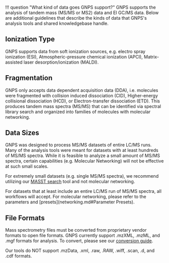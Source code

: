 !!! question "What kind of data goes GNPS support?"
  GNPS supports the analysis of tandem mass (MS/MS or MS2) data and EI GC/MS data. Below are additional guidelines that describe the kinds of data that GNPS's analysis tools and shared knowledgebase handle.

<!-- To check whether your data file is appropriate for GNPS, check out our [GNPS QC Checker](TODO). -->

## Ionization Type

GNPS supports data from soft ionization sources, e.g. electro spray ionization (ESI), Atmospheric-pressure chemical ionization (APCI), Matrix-assisted laser desorption/ionization (MALDI).

## Fragmentation

GNPS only accepts data dependent acquisition data (DDA), i.e. molecules were fragmented with collision induced dissociation (CID), Higher-energy collisional dissociation (HCD), or Electron-transfer dissociation (ETD). This produces tandem mass spectra (MS/MS) that can be identified via spectral library search and organized into families of molecules with molecular networking.

## Data Sizes

GNPS was designed to process MS/MS datasets of entire LC/MS runs. Many of the analysis tools were meant for datasets with at least hundreds of MS/MS spectra. While it is feasible to analyze a small amount of MS/MS spectra, certain capabilities (e.g. Molecular Networking) will not be effective at such small scales.

For extremely small datasets (e.g. single MS/MS spectra), we recommend utilizing our [MASST search](masst.md) tool and not molecular networking.

For datasets that at least include an entire LC/MS run of MS/MS spectra, all workflows will accept. For molecular networking, please refer to the parameters and [presets](networking.md#Parameter Presets).

## File Formats

Mass spectrometry files must be converted from proprietary vendor formats to open file formats. GNPS currently support .mzXML, .mzML, and .mgf formats for analysis. To convert, please see our [conversion guide](fileconversion.md).

Our tools do NOT support .mzData, .xml, .raw, .RAW, .wiff, .scan, .d, and .cdf formats.
